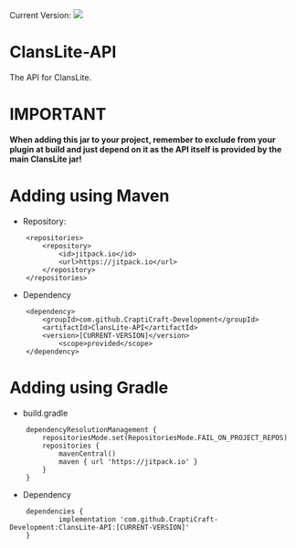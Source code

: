 Current Version: [![](https://jitpack.io/v/CraptiCraft-Development/ClansLite-API.svg)](https://jitpack.io/#CraptiCraft-Development/ClansLite-API)

# ClansLite-API
The API for ClansLite.

# IMPORTANT
**When adding this jar to your project, remember to exclude from your plugin at build and just depend on it as the API itself is provided by the main ClansLite jar!**

# Adding using Maven
* Repository:
```
	<repositories>
		<repository>
		    <id>jitpack.io</id>
		    <url>https://jitpack.io</url>
		</repository>
	</repositories>
```
* Dependency
```
	<dependency>
	    <groupId>com.github.CraptiCraft-Development</groupId>
	    <artifactId>ClansLite-API</artifactId>
	    <version>[CURRENT-VERSION]</version>
            <scope>provided</scope>
	</dependency>
```

# Adding using Gradle
* build.gradle
```
	dependencyResolutionManagement {
		repositoriesMode.set(RepositoriesMode.FAIL_ON_PROJECT_REPOS)
		repositories {
			mavenCentral()
			maven { url 'https://jitpack.io' }
		}
	}
```
* Dependency
```
	dependencies {
	        implementation 'com.github.CraptiCraft-Development:ClansLite-API:[CURRENT-VERSION]'
	}
```
